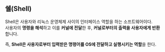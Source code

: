## 쉘(Shell)
Shell은 사용자와 리눅스 운영체제 사이의 인터페이스 역할을 하는 소프트웨어이다.\
사용자의 **명령을 해석**하고 이를 **커널에 전달**한 후, **커널로부터의 출력을 사용자에게 반환**합니다.

즉, **Shell은 사용자로부터 입력받은 명령어를 OS에 전달하고 실행시키는 역할**을 한다.